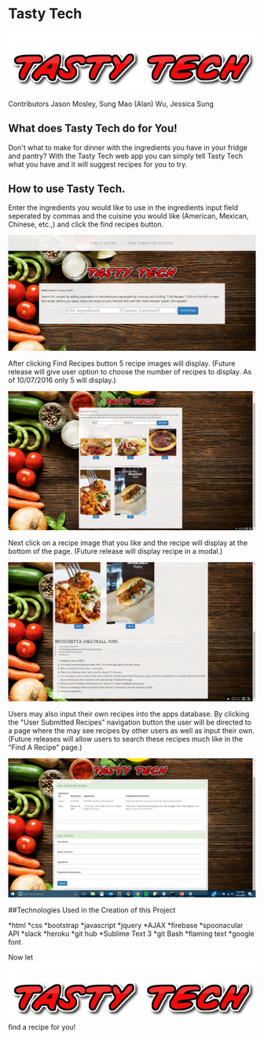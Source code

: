 # Tasty Tech
![Tasty Tech Logo](assets/images/tastytech_logo_2.png)

Contributors
  Jason Mosley,
  Sung Mao (Alan) Wu,
  Jessica Sung

## What does Tasty Tech do for You!

Don't what to make for dinner with the ingredients you have in your fridge and pantry?
With the Tasty Tech web app you can simply tell Tasty Tech what you have and it will suggest recipes for you to try.

## How to use Tasty Tech.

Enter the ingredients you would like to use in the ingredients input field seperated by commas and the cuisine you would like (American, Mexican, Chinese, etc.,) and click the find recipes button.

![Find Recipes](assets/images/tastytech_landingpage.png)

After clicking Find Recipes button 5 recipe images will display. (Future release will give user option to choose the number of recipes to display. As of 10/07/2016 only 5 will display.)

![Recipe Images](assets/images/tastytech_recipeimages.png)

Next click on a recipe image that you like and the recipe will display at the bottom of the page. (Future release will display recipe in a modal.)

![Recipe Ingredients](assets/images/tastytech_ingredients.png)

Users may also input their own recipes into the apps database. By clicking the "User Submitted Recipes" navigation button the user will be directed to a page where the may see recipes by other users as well as input their own. (Future releases will allow users to search these recipes much like in the "Find A Recipe" page.)

![User Recipes](assets/images/tastytech_userrecipes.png)

##Technologies Used in the Creation of this Project

*html
*css
*bootstrap
*javascript
*jquery
*AJAX
*firebase
*spoonacular API
*slack
*heroku
*git hub
*Sublime Text 3
*git Bash
*flaming text
*google font

Now let ![Tasty Tech Logo](assets/images/tastytech_logo_2.png) find a recipe for you!





